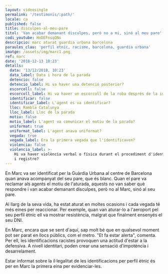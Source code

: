 ```yaml
---
layout: videosingle
permalink: '/testimonis/:path/'
locale: ca
published: false
title: disculpes-al-meu-pare
titol: 'Van acabar demanant disculpes, però no a mi, sinó al meu pare'
codi_youtube: HoDEFnsqQNs
descripcio: marc aturat guardia urbana barcelona
paraules_clau: 'perfil etnic, racisme, barcelona, guardia urbana'
imatge: /assets/img/marc1.png
ref: marc
date: '2018-12-13 10:23'
detalls:
  data: '13/12/2018, 10:23'
  data_label: Data i hora de la parada
  detencio: false
  detencio_label: Hi va haver una detenció posterior?
  escorcoll: false
  escorcoll_label: Hi va haver un escorcoll de la roba després de la identificació?
  identificar: false
  identificar_label: L'agent es va identificar?
  lloc: Rambla Catalunya
  lloc_label: Lloc de la parada
  motiu: false
  motiu_label: L'agent va comunicar el motiu de la parada?
  uniformat: true
  uniformat_label: L'agent anava uniformat?
  vegada: true
  vegada_label: Era la primera vegada que l'identificaven?
  violencia: false
  violencia_label: >-
    Hi va haver violència verbal o física durant el procediment d'identificació
    i registre?
---
```

En Marc va ser identificat per la Guàrdia Urbana al centre de Barcelona quan anava acompanyat del seu pare, que és blanc. Quan el pare va reclamar als agents el motiu de l'aturada, aquests no van saber què respondre i van acabar demanant disculpes, però no al Marc, sinó al seu pare.

Al llarg de la seva vida, ha estat aturat en moltes ocasions i cada vegada té més eines per reaccionar. Per exemple, quan van aturar-lo a l'aeroport pel seu perfil ètnic ell va mostrar resistència, malgrat que finalment ensenyés el seu DNI.

En Marc, encara que se sent d'aquí, sap molt bé que en qualsevol moment pot ser parat en llocs públics, com el metro. "Et fa estar alerta", comenta. Per ell, les identificacions racistes provoquen una actitud d'estar a la defensiva. A nivell identitari, poden crear una sensació d'impotència i desarrelament.

Estar informat sobre la il·legalitat de les identificacions per perfil ètnic és per en Marc la primera eina per evidenciar-les.
